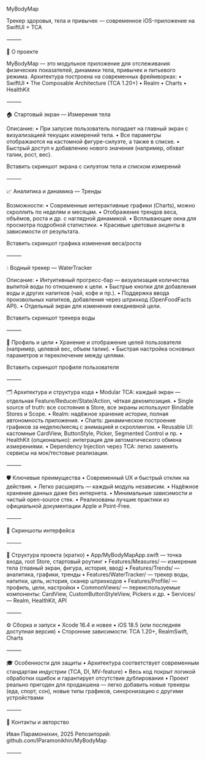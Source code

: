 
MyBodyMap

Трекер здоровья, тела и привычек — современное iOS-приложение на SwiftUI + TCA

⸻

🚀 О проекте

MyBodyMap — это модульное приложение для отслеживания физических показателей, динамики тела, привычек и питьевого режима.
Архитектура построена на современных фреймворках:
    •    SwiftUI 
    •    The Composable Architecture (TCA 1.20+)
    •    Realm 
    •    Charts 
    •    HealthKit 


⸻

🏠 Стартовый экран — Измерения тела

Описание:
    •    При запуске пользователь попадает на главный экран с визуализацией текущих измерений тела.
    •    Все параметры отображаются на кастомной фигуре-силуэте, а также в списке.
    •    Быстрый доступ к добавлению нового значения (например, обхват талии, рост, вес).

Вставить скриншот экрана с силуэтом тела и списком измерений
<!-- SCREENSHOT: Главный экран с измерениями -->

⸻

📈 Аналитика и динамика — Тренды

Возможности:
    •    Современные интерактивные графики (Charts), можно скроллить по неделям и месяцам.
    •    Отображение трендов веса, объёмов, роста и др. с наглядной динамикой.
    •    Всплывающие окна для просмотра подробной статистики.
    •    Красивые цветовые акценты в зависимости от результата.

Вставить скриншот графика изменения веса/роста
<!-- SCREENSHOT: График тренда -->

⸻

💧 Водный трекер — WaterTracker

Описание:
    •    Интуитивный прогресс-бар — визуализация количества выпитой воды по отношению к цели.
    •    Быстрые кнопки для добавления воды и других напитков (чай, кофе и пр.).
    •    Поддержка ввода произвольных напитков, добавления через штрихкод (OpenFoodFacts API).
    •    Отдельный экран для изменения ежедневной цели.

Вставить скриншот трекера воды
<!-- SCREENSHOT: Экран трекера воды -->

⸻

👤 Профиль и цели
    •    Хранение и отображение целей пользователя (например, целевой вес, объем талии).
    •    Быстрая настройка основных параметров и переключение между целями.

Вставить скриншот профиля пользователя
<!-- SCREENSHOT: Экран профиля -->

⸻

🗂 Архитектура и структура кода
    •    Modular TCA: каждый экран — отдельная Feature/Reducer/State/Action, чёткая декомпозиция.
    •    Single source of truth: все состояния в Store, все экраны используют Bindable Stores и Scope.
    •    Realm: надёжное хранение истории, полная автономность приложения.
    •    Charts: динамическое построение графиков за неделю/месяц с анимацией и скроллингом.
    •    Reusable UI: кастомные CardView, ButtonStyle, Picker, Segmented Control и пр.
    •    HealthKit (опционально): интеграция для автоматического обмена измерениями.
    •    Dependency Injection через TCA: легко заменять сервисы на мок/тестовые реализации.

⸻

🛡 Ключевые преимущества
    •    Современный UX и быстрый отклик на действия.
    •    Легко расширять — каждый модуль независим.
    •    Надёжное хранение данных даже без интернета.
    •    Минимальные зависимости и чистый open-source стек.
    •    Реализованы лучшие практики из официальной документации Apple и Point-Free.

⸻

📲 Скриншоты интерфейса

<!--
SCREENSHOT: Главный экран измерений
SCREENSHOT: Ввод новых значений
SCREENSHOT: Аналитика (графики)
SCREENSHOT: Экран воды
SCREENSHOT: Экран профиля
-->



⸻

🧩 Структура проекта (кратко)
    •    App/MyBodyMapApp.swift — точка входа, root Store, стартовый роутинг
    •    Features/Measures/ — измерения тела (главный экран, фигура, история, ввод)
    •    Features/Trends/ — аналитика, графики, тренды
    •    Features/WaterTracker/ — трекер воды, напитки, цель, история, сканер штрихкодов
    •    Features/Profile/ — профиль, цели, настройки
    •    CommonViews/ — переиспользуемые компоненты: CardView, CustomButtonStyleView, Pickers и др.
    •    Services/ — Realm, HealthKit, API

⸻

⚙️ Сборка и запуск
    •    Xcode 16.4 и новее
    •    iOS 18.5 (или последняя доступная версия)
    •    Сторонние зависимости: TCA 1.20+, RealmSwift, Charts

⸻

🎓 Особенности для защиты
    •    Архитектура соответствует современным стандартам индустрии (TCA, DI, MV-feature)
    •    Весь код покрыт логикой обработки ошибок и гарантирует отсутствие дублирования
    •    Проект реально пригоден для продакшена — легко добавить новые трекеры (еда, спорт, сон), новые типы графиков, синхронизацию с другими устройствами

⸻

📝 Контакты и авторство

Иван Парамонихин, 2025
Репозиторий: github.com/IParamonikhin/MyBodyMap

⸻
